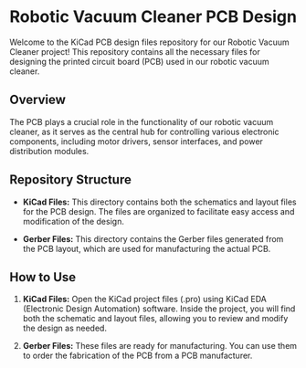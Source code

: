 # Robotic Vacuum Cleaner PCB Design

Welcome to the KiCad PCB design files repository for our Robotic Vacuum Cleaner project! This repository contains all the necessary files for designing the printed circuit board (PCB) used in our robotic vacuum cleaner.

## Overview

The PCB plays a crucial role in the functionality of our robotic vacuum cleaner, as it serves as the central hub for controlling various electronic components, including motor drivers, sensor interfaces, and power distribution modules.

## Repository Structure

- **KiCad Files:** This directory contains both the schematics and layout files for the PCB design. The files are organized to facilitate easy access and modification of the design.

- **Gerber Files:** This directory contains the Gerber files generated from the PCB layout, which are used for manufacturing the actual PCB.


## How to Use

1. **KiCad Files:** Open the KiCad project files (.pro) using KiCad EDA (Electronic Design Automation) software. Inside the project, you will find both the schematic and layout files, allowing you to review and modify the design as needed.

2. **Gerber Files:** These files are ready for manufacturing. You can use them to order the fabrication of the PCB from a PCB manufacturer.
